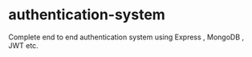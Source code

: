 # authentication-system
Complete end to end authentication system using Express ,  MongoDB  , JWT etc.
